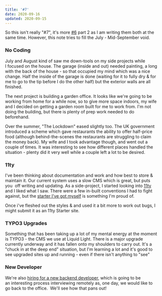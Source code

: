 ```yaml
---
title: '#7'
date: 2020-09-16
updated: 2020-09-15
---
```


<p>So this isn't really "#7", it's more <a href="{entry:1073@1:url}">#6</a> part 2 as I am writing them both at the same time. However, this note tries to fill the July - Mid-September void.</p>
<h3>No Coding</h3>
<p>July and August kind of saw me down-tools on my side projects while I focused on the house. The garage (inside and out) needed painting, a long with the back of the house - so that occupied my mind which was a nice change. Half the inside of the garage is done (waiting for it to fully dry & for me to go to the tip before I do the other half) but the exterior walls are all finished.</p>
<p>The next project is building a garden office. It looks like we're going to be working from home for a while now, so to give more space indoors, my wife and I decided on getting a garden room built for me to work from. I'm not doing the building, but there is plenty of prep work needed to do beforehand.</p>
<p>Over the summer, "The Lockdown" eased slightly too. The UK government introduced a scheme which gave restaurants the ability to offer half-price food (although behind-the-scenes the restaurants are struggling to claim the money back). My wife and I took advantage though, and went out a couple of times. It was interesting to see how different places handled the situation - plenty did it very well while a couple left a lot to be desired.</p>
<h3>11ty</h3><p>I've been thinking about documentation and work and how best to store & maintain it. Our current system uses a slow CMS which is great, but puts you  off writing and updating. As a side-project, I started looking into <a href="https://www.11ty.dev/">11ty</a> and I liked what I saw. There were a few in-built conventions I had to fight against, but the <a href="https://gitlab.com/mikestreety/typo3-tips">starter I've got myself</a> is something I'm proud of.</p><p>Once i've fleshed out the styles & and used it a bit more to work out bugs, I might submit it as an 11ty Starter site.</p><h3>TYPO3 Upgrades</h3><p>Something that has been taking up a lot of my mental energy at the moment is TYPO3 - the CMS we use at Liquid Light. There is a major upgrade currently underway and it has fallen onto my shoulders to carry out. It's a "chuck in at the deep end" situation, but I'm learning a lot and it's good to see upgraded sites up and running - even if there isn't anything to "see"</p><h3>New Developer</h3><p>We're also <a href="https://liquidlight.peoplehr.net/Pages/JobBoard/Opening.aspx?v=9fa2168f-9d9a-4842-9a19-f5f907207f8a">hiring for a new backend developer</a>, which is going to be an interesting process interviewing remotely as, one day, we would like to go back to the office.  We'll see how that pans out!</p>
<p><br></p>